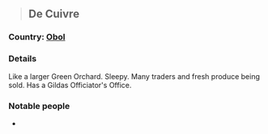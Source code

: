 >## De Cuivre

### Country: [Obol](Obol.md)

### Details

Like a larger Green Orchard. Sleepy. Many traders and fresh produce being sold. Has a Gildas Officiator's Office.

### Notable people
- 

